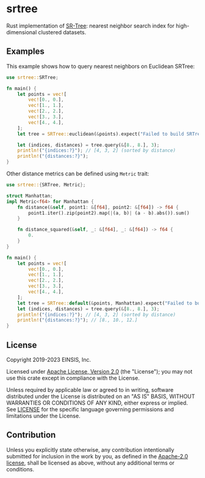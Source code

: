 # srtree
Rust implementation of [SR-Tree](https://dl.acm.org/doi/10.1145/253262.253347): nearest neighbor search index for high-dimensional clustered datasets.

## Examples
This example shows how to query nearest neighbors on Euclidean SRTree:
```rust
use srtree::SRTree;

fn main() {
    let points = vec![
        vec![0., 0.],
        vec![1., 1.],
        vec![2., 2.],
        vec![3., 3.],
        vec![4., 4.],
    ];
    let tree = SRTree::euclidean(&points).expect("Failed to build SRTree");

    let (indices, distances) = tree.query(&[8., 8.], 3);
    println!("{indices:?}"); // [4, 3, 2] (sorted by distance)
    println!("{distances:?}");
}
```

Other distance metrics can be defined using `Metric` trait:
```rust
use srtree::{SRTree, Metric};

struct Manhattan;
impl Metric<f64> for Manhattan {
    fn distance(&self, point1: &[f64], point2: &[f64]) -> f64 {
        point1.iter().zip(point2).map(|(a, b)| (a - b).abs()).sum()
    }

    fn distance_squared(&self, _: &[f64], _: &[f64]) -> f64 {
        0.
    }
}

fn main() {
    let points = vec![
        vec![0., 0.],
        vec![1., 1.],
        vec![2., 2.],
        vec![3., 3.],
        vec![4., 4.],
    ];
    let tree = SRTree::default(&points, Manhattan).expect("Failed to build SRTree");
    let (indices, distances) = tree.query(&[8., 8.], 3);
    println!("{indices:?}"); // [4, 3, 2] (sorted by distance)
    println!("{distances:?}"); // [8., 10., 12.]
}
```

## License

Copyright 2019-2023 EINSIS, Inc.

Licensed under [Apache License, Version 2.0][apache-license] (the "License");
you may not use this crate except in compliance with the License.

Unless required by applicable law or agreed to in writing, software distributed
under the License is distributed on an "AS IS" BASIS, WITHOUT WARRANTIES OR
CONDITIONS OF ANY KIND, either express or implied. See [LICENSE](LICENSE) for
the specific language governing permissions and limitations under the License.

## Contribution

Unless you explicitly state otherwise, any contribution intentionally submitted
for inclusion in the work by you, as defined in the [Apache-2.0
license][apache-license], shall be licensed as above, without any additional
terms or conditions.

[apache-license]: http://www.apache.org/licenses/LICENSE-2.0